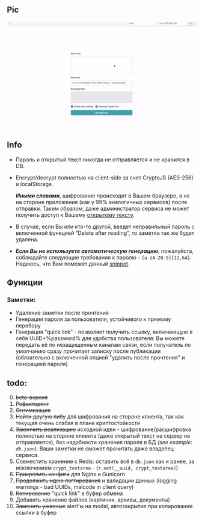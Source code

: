 ## Pic

![](./static/README.gif)



## Info

- Пароль и открытый текст никогда не отправляется и не хранится в DB.

- Encrypt/decrypt полностью на client-side за счет CryptoJS (AES-256) и localStorage. 

  ***Иными словами***, шифрование происходит в Вашем браузере, а не на стороне приложения (как у 99% аналогичных сервисов) после отправки. Таким образом, даже администратор сервиса не может получить доступ к Вашему [открытому тексту](https://ru.wikipedia.org/wiki/Открытый_текст). 

- В случае, если Вы или кто-то другой, введет неправильный пароль с включенной функцией “Delete after reading”, то заметка так же будет удалена.

- ***Если Вы не используете автоматическую генерацию***, пожалуйста, соблюдайте следующие требования к паролю - `[a-zA-Z0-9]{12,64}`. Надеюсь, что Вам поможет данный [snippet](https://gist.github.com/delyee/3784638497a97ab5938e0248dc20e1f1).

## Функции

### Заметки:

- Удаление заметки после прочтения
- Генерация пароля за пользователя, устойчивого к прямому перебору 
- Генерация “quick link” - позволяет получить ссылку, включающую в себя UUID+%password% для удобства пользователя: Вы можете передать её по незащищенным каналам связи, если получатель по умолчанию сразу прочитает записку после публикации (обязательно с включенной опцией "удалить после прочтения" и генерацией пароля)

## todo:


0. ~~beta-версия~~
1. ~~Рефакторинг~~
2. ~~Оптимизация~~
3. ~~Найти другую либу~~ для шифрования на стороне клиента, так как текущая очень слабая в плане криптостойкости
4. ~~Закончить реализацию~~ исходной идеи - шифрование/расшифровка полностью на стороне клиента (даже открытый текст на сервер не отправляется), без надобности хранения пароля в БД *(see example: `db.json`)*. Ваши заметки не сможет прочитать даже владелец сервиса.
5. Совместить хранение с Redis: оставить всё в `db.json` как и ранее, за исключением `crypt_textarea` - (`r.set(__uuid, crypt_textarea)`)
6. ~~Прикрепить конфиги~~ для Nginx и Gunicorn
7. ~~Продолжить идею логгирования~~ и валидации данных (logging warnings - bad UUIDs, malcode in client query)
8. ~~Копирование~~ "quick link" в буфер обмена
9. Добавить хранение файлов (картинки, архивы, документы)
10. ~~Заменить ужасные~~ alert'ы на modal, автозакрытие при копировании ссылки в буфер

